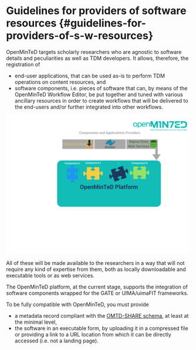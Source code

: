 # ​Guidelines for providers of software resources {#guidelines-for-providers-of-s-w-resources}

OpenMinTeD targets scholarly researchers who are agnostic to software details and peculiarities as well as TDM developers. It allows, therefore, the registration of

* end-user applications, that can be used as-is to perform TDM operations on content resources, and
* software components, i.e. pieces of software that can, by means of the OpenMinTeD Workflow Editor, be put together and tuned with various ancillary resources in order to create workflows that will be delivered to the end-users and/or further integrated into other workflows.

![](/assets/4.png)

All of these will be made available to the researchers in a way that will not require any kind of expertise from them, both as locally downloadable and executable tools or as web services.

The OpenMinTeD platform, at the current stage, supports the integration of software components wrapped for the GATE or UIMA/uimaFIT frameworks.

To be fully compatible with OpenMinTeD, you must provide

* a metadata record compliant with the [OMTD-SHARE schema](/guidelines_for_providers_of_sw_resources/recommended_schema_for_sw_resources.md), at least at the minimal level,
* the software in an executable form, by uploading it in a compressed file or providing a link to a URL location from which it can be directly accessed \(i.e. not a landing page\).




